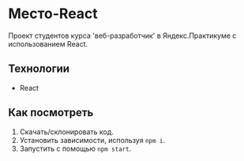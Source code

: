 # Mесто-React

Проект студентов курса 'веб-разработчик' в Яндекс.Практикуме с использованием React.

## Технологии

* React

##  Как посмотреть

1. Скачать/склонировать код.
2. Установить зависимости, используя `npm i`.
3. Запустить с помощью `npm start`.